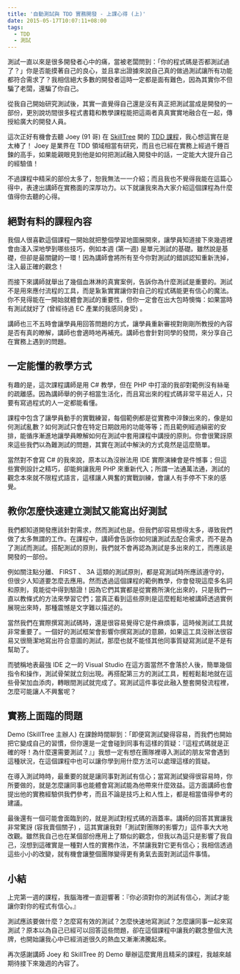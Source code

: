 ```yaml
---
title: '自動測試與 TDD 實務開發 - 上課心得 (上)'
date: 2015-05-17T10:07:11+08:00
tags:
  - TDD
  - 測試
---
```


測試一直以來是很多開發者心中的痛，當被老闆問到：「你的程式碼是否都測試過了？」你是否能摸著自己的良心，並且拿出證據來說自己真的做過測試讓所有功能都符合需求了？我相信絕大多數的開發者這時一定都是面有難色，因為其實你不但騙了老闆，還騙了你自己。

從我自己開始研究測試後，其實一直覺得自己還是沒有真正把測試當成是開發的一部份，更別說坊間很多程式書籍和教學課程能把這兩者真真實實地融合在一起，傳授給廣大的開發人員。

這次正好有機會去聽 Joey (91 哥) 在 [SkillTree](http://skilltree.my/) 開的 [TDD 課程](http://skilltree.my/events/ebg)，我心想這實在是太棒了！ Joey 是業界在 TDD 領域相當有研究，而且也已經在實務上經過千錘百鍊的高手，如果能親眼見到他是如何把測試融入開發中的話，一定能大大提升自己的經驗值！

不過課程中精采的部份太多了，恕我無法一一介紹；而且我也不覺得我能在這篇心得中，表達出講師在實務面的深厚功力。以下就讓我來為大家介紹這個課程為什麼值得你去聽的心得。

<!-- more -->

## 絕對有料的課程內容

我個人很喜歡這個課程一開始就把整個學習地圖展開來，讓學員知道接下來幾週裡會由淺入深地學到哪些技巧，例如本週 (第一週) 是單元測試的基礎。雖然說是基礎，但卻是最關鍵的一環！因為講師會將所有至今你對測試的錯誤認知重新洗掉，注入最正確的觀念！

而接下來講師就舉出了幾個血淋淋的真實案例，告訴你為什麼測試是重要的。測試不是用來應付流程的工具，而是紥紥實實讓你對自己的程式碼能更有信心的魔法。你不見得能在一開始就體會測試的重要性，但你一定會在出大包時懊悔：如果當時有測試就好了 (曾經待過 EC 產業的我感同身受) 。

講師也三不五時會讓學員用回答問題的方式，讓學員重新審視對剛剛所教授的內容是否有真的瞭解，講師也會適時地再補充。講師也會針對同學的發問，來分享自己在實務上遇到的問題。

## 一定能懂的教學方式

有趣的是，這次課程講師是用 C# 教學，但在 PHP 中打滾的我卻對範例沒有絲毫的疏離感。因為講師舉的例子相當生活化，而且寫出來的程式碼非常平易近人，只要有寫過程式的人一定都能看懂。

課程中包含了讓學員動手的實戰練習，每個範例都是從實務中淬鍊出來的，像是如何測試亂數？如何測試只會在特定日期啟用的功能等等；而且範例經過縝密的安排，能循序漸進地讓學員瞭解如何在測試中套用課程中講授的原則。你會很驚訝原來這些我們以為難測試的問題，其實在測試中解決的方式竟然是這麼簡單。

當然對不會寫 C# 的我來說，原本以為沒辦法用 IDE 實際演練會是件憾事；但這些實例設計之精巧，卻能夠讓我用 PHP 來重新代入；所謂一法通萬法通，測試的觀念本來就不限程式語言，這樣讓人興奮的實戰訓練，會讓人有手停不下來的感覺。

## 教你怎麼快速建立測試又能寫出好測試

我們都知道開發應該針對需求，然而測試也是。但我們卻容易想得太多，導致我們做了太多無謂的工作。在課程中，講師會告訴你如何讓測試去配合需求，而不是為了測試而測試。搭配測試的原則，我們就不會再認為測試是多出來的工，而應該是開發的一部份。

例如關注點分離、 FIRST 、 3A 這類的測試原則，都是寫測試時所應該遵守的，但很少人知道要怎麼去應用。然而透過這個課程的範例教學，你會發現這麼多名詞和原則，竟能從中得到驗證！因為它們其實都是從實務所演化出來的，只是我們一直以教條式的方法來學習它們；當真正看到這些原則是這麼輕鬆地被講師透過實例展現出來時，那種震憾是文字難以描述的。

當然我們在實際撰寫測試碼時，還是很容易覺得它是件麻煩事，這時候測試工具就非常重要了。一個好的測試框架會影響你撰寫測試的意願，如果這工具沒辦法很容易又很簡潔地寫出符合意圖的測試，那麼也就不能怪其他同事質疑寫測試是不是有幫助了。

而號稱地表最強 IDE 之一的 Visual Studio 在這方面當然不會落於人後，簡單幾個指令和操作，測試骨架就立刻出現。再搭配第三方的測試工具，輕輕鬆鬆地就在這些骨架加血添肉，轉眼間測試就完成了。寫測試這件事從此融入整套開發流程裡，怎麼可能讓人不興奮呢？

## 實務上面臨的問題

Demo (SkillTree 主辦人) 在課餘時間聊到：「即便寫測試變得容易，而我們也開始把它變成自己的習慣，但你還是一定會碰到同事有這樣的質疑：『這程式碼就是正確的呀！為什麼還需要測試？』」我想一定有想在團隊裡導入測試的朋友常會遇到這種狀況，在這個課程中也可以讓你學到用什麼方法可以處理這樣的質疑。

在導入測試時時，最重要的就是讓同事對測試有信心；當寫測試變得很容易時，你所要做的，就是怎麼讓同事也能體會寫測試能為他帶來什麼效益。這方面講師也會提出他的實務經驗供我們參考，而且不論是技巧上和人性上，都是相當值得參考的建議。

最後還有一個可能會面臨到的，就是測試對程式碼的涵蓋率。講師的回答其實讓我非常驚訝 (容我賣個關子) ，這其實讓我對「測試對團隊的影響力」這件事大大地改觀。雖然我自己也在某個部份應用上了類似的觀念，但我以為這只是影響了我自己，沒想到這確實是一種對人性的實務作法，不禁讓我對它更有信心；我相信透過這些小小的改變，就有機會讓整個團隊變得更有勇氣去面對測試這件事情。

## 小結

上完第一週的課程，我腦海裡一直迴響著：『你必須對你的測試有信心，測試才能讓你對你的程式有信心。』

測試應該要做什麼？怎麼寫有效的測試？怎麼快速地寫測試？怎麼讓同事一起來寫測試？原本以為自己已經可以回答這些問題，卻在這個課程中讓我的觀念整個大洗牌，也開始讓我心中已經消逝很久的熱血又漸漸沸騰起來。

再次感謝講師 Joey 和 SkillTree 的 Demo 舉辦這麼實用且精采的課程，我越來越期待接下來幾週的內容了。